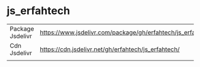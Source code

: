 # js_erfahtech

|                  |                                                            |
| ---------------- | ---------------------------------------------------------- |
| Package Jsdelivr | https://www.jsdelivr.com/package/gh/erfahtech/js_erfahtech |
| Cdn Jsdelivr     | https://cdn.jsdelivr.net/gh/erfahtech/js_erfahtech/        |
|                  |                                                            |
